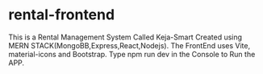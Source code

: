 # rental-frontend
This is a Rental Management System Called Keja-Smart
Created using MERN STACK(MongoBB,Express,React,Nodejs).
The FrontEnd uses Vite, material-icons and Bootstrap.
Type npm run dev in the Console to Run the APP.
